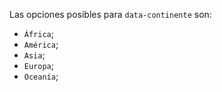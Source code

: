 Las opciones posibles para `data-continente` son:

* `África`;
* `América`;
* `Asia`;
* `Europa`;
* `Oceanía`;